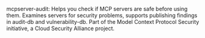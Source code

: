 mcpserver-audit: Helps you check if MCP servers are safe before using them. Examines servers for security problems, supports publishing findings in audit-db and vulnerability-db. Part of the Model Context Protocol Security initiative, a Cloud Security Alliance project.